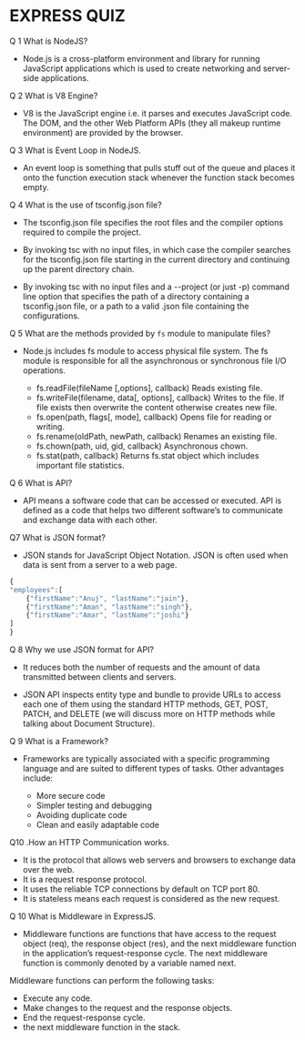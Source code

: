 # EXPRESS QUIZ

 Q 1  What is NodeJS?

 * Node.js is a cross-platform environment and library for running JavaScript applications which is used to create networking and server-side applications.

 Q 2 What is V8 Engine?
 * V8 is the JavaScript engine i.e. it parses and executes JavaScript code. The DOM, and the other Web Platform APIs (they all makeup runtime environment) are provided by the browser.

 Q 3 What is Event Loop in NodeJS.
 * An event loop is something that pulls stuff out of the queue and places it onto the function execution stack whenever the function stack becomes empty.

 Q 4 What is the use of tsconfig.json file?
 *  The tsconfig.json file specifies the root files and the compiler options required to compile the project.
 * By invoking tsc with no input files, in which case the compiler searches for the tsconfig.json file starting in the current directory and continuing up the parent directory chain.

 * By invoking tsc with no input files and a --project (or just -p) command line option that specifies the path of a directory containing a tsconfig.json file, or a path to a valid .json file containing the configurations.

 Q 5 What are the methods provided by `fs` module to manipulate files?
  * Node.js includes fs module to access physical file system. The fs module is responsible for all the asynchronous or synchronous file I/O operations.

    * fs.readFile(fileName [,options], callback)	Reads existing file.
    * fs.writeFile(filename, data[, options],      callback)	Writes to the file. If file exists then overwrite the content otherwise creates new file.
     * fs.open(path, flags[, mode], callback)	Opens file for reading or writing.
     * fs.rename(oldPath, newPath, callback)	Renames an existing file.
     * fs.chown(path, uid, gid, callback)	Asynchronous chown.
     * fs.stat(path, callback)	Returns fs.stat object which includes important file statistics.

Q 6 What is API?
*  API means a software code that can be accessed or executed. API is defined as a code that helps two different software’s to communicate and exchange data with each other.

Q7 What is JSON format?
* JSON stands for JavaScript Object Notation. JSON is often used when data is sent from a server to a web page.
```javascript
{
"employees":[
    {"firstName":"Anuj", "lastName":"jain"},
    {"firstName":"Aman", "lastName":"singh"},
    {"firstName":"Amar", "lastName":"joshi"}
]
}
```

Q 8 Why we use JSON format for API?
*  It reduces both the number of requests and the amount of data transmitted between clients and servers.

* JSON API inspects entity type and bundle to provide URLs to access each one of them using the standard HTTP methods, GET, POST, PATCH, and DELETE (we will discuss more on HTTP methods while talking about Document Structure).

Q 9 What is a Framework?
* Frameworks are typically associated with a specific programming language and are suited to different types of tasks.
   Other advantages include:

    * More secure code
     * Simpler testing and debugging
     * Avoiding duplicate code
    *  Clean and easily adaptable code

Q10 .How an HTTP Communication works.
* It is the protocol that allows web servers and browsers to exchange data over the web.
* It is a request response protocol.
 * It uses the reliable TCP connections by default on TCP port 80.
* It is stateless means each request is considered as the new request.

Q 10 What is Middleware in ExpressJS.
* Middleware functions are functions that have access to the request object (req), the response object (res), and the next middleware function in the application’s request-response cycle. The next middleware function is commonly denoted by a variable named next.

Middleware functions can perform the following tasks:

  * Execute any code.
   * Make changes to the request and the response objects.
  * End the request-response cycle.
   *  the next middleware function in the stack.